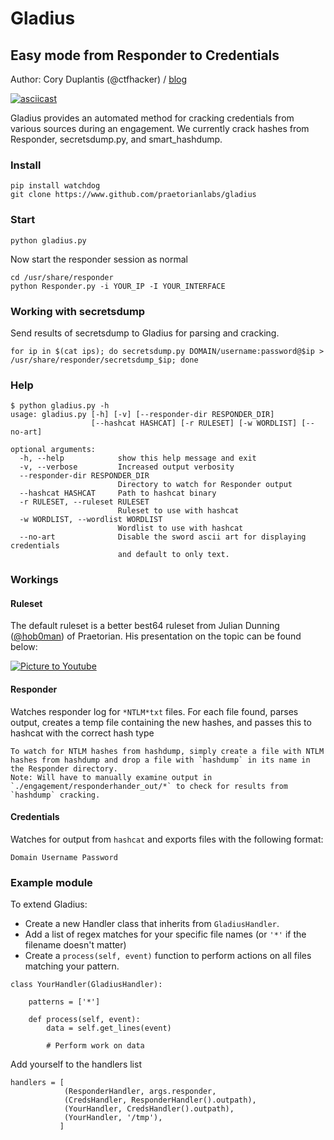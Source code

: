 # Gladius
## Easy mode from Responder to Credentials
Author: Cory Duplantis (@ctfhacker) / [blog](www.ctfhacker.com)

[![asciicast](https://asciinema.org/a/77yqou5omy7ubrrqzjkut8sw7.png)](https://asciinema.org/a/77yqou5omy7ubrrqzjkut8sw7)

Gladius provides an automated method for cracking credentials from various sources during an engagement. We currently crack hashes from Responder, secretsdump.py, and smart_hashdump.

### Install
```
pip install watchdog
git clone https://www.github.com/praetorianlabs/gladius
```

### Start
```
python gladius.py
```

Now start the responder session as normal
```
cd /usr/share/responder
python Responder.py -i YOUR_IP -I YOUR_INTERFACE
```

### Working with secretsdump
Send results of secretsdump to Gladius for parsing and cracking.

```
for ip in $(cat ips); do secretsdump.py DOMAIN/username:password@$ip > /usr/share/responder/secretsdump_$ip; done
```

### Help
```
$ python gladius.py -h
usage: gladius.py [-h] [-v] [--responder-dir RESPONDER_DIR]
                  [--hashcat HASHCAT] [-r RULESET] [-w WORDLIST] [--no-art]

optional arguments:
  -h, --help            show this help message and exit
  -v, --verbose         Increased output verbosity
  --responder-dir RESPONDER_DIR
                        Directory to watch for Responder output
  --hashcat HASHCAT     Path to hashcat binary
  -r RULESET, --ruleset RULESET
                        Ruleset to use with hashcat
  -w WORDLIST, --wordlist WORDLIST
                        Wordlist to use with hashcat
  --no-art              Disable the sword ascii art for displaying credentials
                        and default to only text.
```

### Workings

#### Ruleset

The default ruleset is a better best64 ruleset from Julian Dunning ([@hob0man](https://twitter.com/hob0man)) of Praetorian. His presentation on the topic can be found below:

[![Picture to Youtube](https://img.youtube.com/vi/Bw7DSG0svgs/0.jpg)](https://www.youtube.com/watch?v=Bw7DSG0svgs)

#### Responder

Watches responder log for `*NTLM*txt` files. For each file found, parses output, creates a temp file containing the new hashes, and passes this to hashcat with the correct hash type

```
To watch for NTLM hashes from hashdump, simply create a file with NTLM hashes from hashdump and drop a file with `hashdump` in its name in the Responder directory.
Note: Will have to manually examine output in `./engagement/responderhander_out/*` to check for results from `hashdump` cracking.
```

#### Credentials

Watches for output from `hashcat` and exports files with the following format:

```
Domain Username Password
```

### Example module

To extend Gladius:
* Create a new Handler class that inherits from `GladiusHandler`. 
* Add a list of regex matches for your specific file names (or `'*'` if the filename doesn't matter)
* Create a `process(self, event)` function to perform actions on all files matching your pattern.

```
class YourHandler(GladiusHandler):

    patterns = ['*']

    def process(self, event):
        data = self.get_lines(event)

        # Perform work on data
```


Add yourself to the handlers list
```
handlers = [
            (ResponderHandler, args.responder,
            (CredsHandler, ResponderHandler().outpath),
            (YourHandler, CredsHandler().outpath),
            (YourHandler, '/tmp'),
           ]
```
